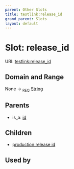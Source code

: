 ```yaml
---
parent: Other Slots
title: testlink:release_id
grand_parent: Slots
layout: default
---
```


# Slot: release_id




URI: [testlink:release_id](https://w3id.org/testlink/vocab/release_id)

## Domain and Range

None ->  <sub>REQ</sub> [String](types/String.md)

## Parents

 *  is_a: [id](id.md)

## Children

 *  [production release id](production_release_id.md)

## Used by

